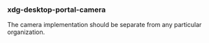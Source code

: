 ### xdg-desktop-portal-camera

The camera implementation should be separate from any particular organization.

